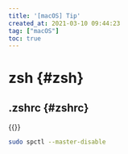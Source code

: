 ```yaml
---
title: '[macOS] Tip'
created_at: 2021-03-10 09:44:23
tag: ["macOS"]
toc: true
---
```


# zsh {#zsh}

## .zshrc {#zshrc}

{{<highlight-file title="~/.zshrc" path="zshrc" lang="sh">}}



```bash
sudo spctl --master-disable
```